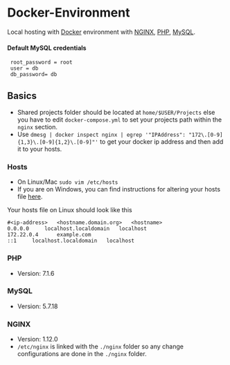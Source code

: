 # Docker-Environment
Local hosting with [Docker](https://www.docker.com/) environment with [NGINX](https://hub.docker.com/_/nginx/), [PHP](https://hub.docker.com/r/nicoorfi/php/), [MySQL](https://hub.docker.com/_/mysql/).

#### Default MySQL credentials
````
 root_password = root 
 user = db
 db_password= db
 ````
 
 ## Basics
 * Shared projects folder should be located at `home/$USER/Projects` else you have to edit `docker-compose.yml` to set your projects path within the `nginx` section. 
 * Use `dmesg | docker inspect nginx | egrep '"IPAddress": "172\.[0-9]{1,3}\.[0-9]{1,2}\.[0-9]"'` to get your docker ip address and then add it to your hosts.
 
 ### Hosts
 * On Linux/Mac `sudo vim /etc/hosts` 
 * If you are on Windows, you can find instructions for altering your hosts file [here](http://www.thewindowsclub.com/hosts-file-in-windows).
 
 Your hosts file on Linux should look like this
 ````
#<ip-address>	<hostname.domain.org>	<hostname>
0.0.0.0		localhost.localdomain	localhost
172.22.0.4      example.com
::1		localhost.localdomain	localhost
 ````
 
### PHP
* Version: 7.1.6

### MySQL
* Version: 5.7.18

### NGINX
* Version: 1.12.0 
* `/etc/nginx` is linked with the `./nginx` folder so any change configurations are done in the `./nginx` folder.
